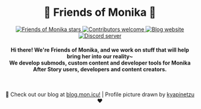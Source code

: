 <h1 align="center">💚 Friends of Monika 💚</h1>

<p align="center">
  <a href="https://github.com/friends-of-monika">
    <img alt="Friends of Monika stars" src="https://img.shields.io/github/stars/friends-of-monika?color=green&logo=github">
  </a>
  <a href="https://github.com/friends-of-monika">
    <img alt="Contributors welcome" src="https://img.shields.io/badge/contributors-welcome-green">
  </a>
  <a href="https://blog.mon.icu/">
    <img alt="Blog website" src="https://img.shields.io/website?label=blog&url=https%3A%2F%2Fblog.mon.icu">
  </a>
  <a href="https://dcache.me/discord">
    <img alt="Discord server" src="https://discordapp.com/api/guilds/1029849988953546802/widget.png?style=shield">
  </a>
</p>

<h4 align="center">
  Hi there! We're Friends of Monika, and we work on stuff that will help bring her into our reality~<br>
  We develop submods, custom content and developer tools for Monika After Story users, developers and content creators.
</h4>

<br>

<p align="center">
  📰 Check out our blog at <a href="https://blog.mon.icu">blog.mon.icu!</a> | Profile picture drawn by <a href="https://kyapinetzu.tumblr.com/post/187869338542/2%E5%91%A8%E5%B9%B4%E3%81%8A%E3%82%81%E3%81%A7%E3%81%A8%E3%81%86%E3%83%A2%E3%83%8B%E3%82%AB%E8%AA%95%E7%94%9F%E6%97%A5%E3%81%8A%E3%82%81%E3%81%A7%E3%81%A8%E3%81%86">kyapinetzu</a> ❤️<br>
</p>
